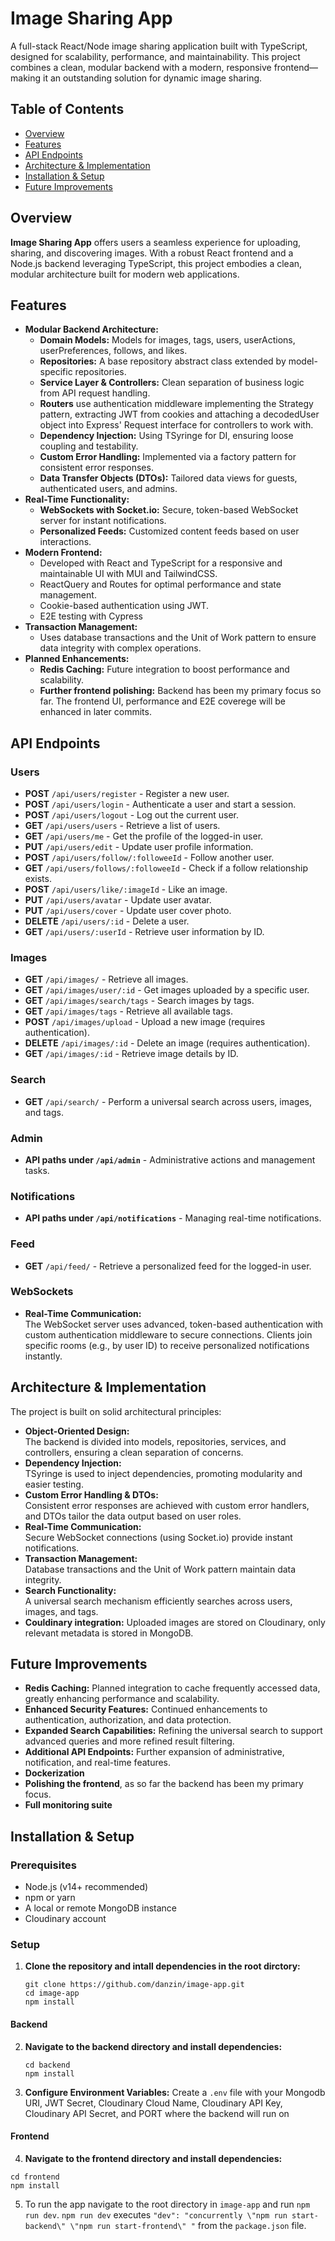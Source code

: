 # Image Sharing App

A full-stack React/Node image sharing application built with TypeScript, designed for scalability, performance, and maintainability. This project combines a clean, modular backend with a modern, responsive frontend—making it an outstanding solution for dynamic image sharing.

## Table of Contents
- [Overview](#overview)
- [Features](#features)
- [API Endpoints](#api-endpoints)
- [Architecture & Implementation](#architecture--implementation)
- [Installation & Setup](#installation--setup)
- [Future Improvements](#future-improvements)

## Overview
**Image Sharing App** offers users a seamless experience for uploading, sharing, and discovering images. With a robust React frontend and a Node.js backend leveraging TypeScript, this project embodies a clean, modular architecture built for modern web applications.

## Features
- **Modular Backend Architecture:**
  - **Domain Models:** Models for images, tags, users, userActions, userPreferences, follows, and likes.
  - **Repositories:** A base repository abstract class extended by model-specific repositories.
  - **Service Layer & Controllers:** Clean separation of business logic from API request handling.
  - **Routers** use authentication middleware implementing the Strategy pattern, extracting JWT from cookies and attaching a decodedUser object into Express' Request interface for controllers to work with. 
  - **Dependency Injection:** Using TSyringe for DI, ensuring loose coupling and testability.
  - **Custom Error Handling:** Implemented via a factory pattern for consistent error responses.
  - **Data Transfer Objects (DTOs):** Tailored data views for guests, authenticated users, and admins.
- **Real-Time Functionality:**
  - **WebSockets with Socket.io:** Secure, token-based WebSocket server for instant notifications.
  - **Personalized Feeds:** Customized content feeds based on user interactions.
- **Modern Frontend:**
  - Developed with React and TypeScript for a responsive and maintainable UI with MUI and TailwindCSS.
  - ReactQuery and Routes for optimal performance and state management.
  - Cookie-based authentication using JWT. 
  - E2E testing with Cypress
- **Transaction Management:**
  - Uses database transactions and the Unit of Work pattern to ensure data integrity with complex operations.
- **Planned Enhancements:**
  - **Redis Caching:** Future integration to boost performance and scalability.
  - **Further frontend polishing:** Backend has been my primary focus so far. The frontend UI, performance and E2E coverege will be enhanced in later commits.

## API Endpoints

### Users
- **POST** `/api/users/register` - Register a new user.
- **POST** `/api/users/login` - Authenticate a user and start a session.
- **POST** `/api/users/logout` - Log out the current user.
- **GET** `/api/users/users` - Retrieve a list of users.
- **GET** `/api/users/me` - Get the profile of the logged-in user.
- **PUT** `/api/users/edit` - Update user profile information.
- **POST** `/api/users/follow/:followeeId` - Follow another user.
- **GET** `/api/users/follows/:followeeId` - Check if a follow relationship exists.
- **POST** `/api/users/like/:imageId` - Like an image.
- **PUT** `/api/users/avatar` - Update user avatar.
- **PUT** `/api/users/cover` - Update user cover photo.
- **DELETE** `/api/users/:id` - Delete a user.
- **GET** `/api/users/:userId` - Retrieve user information by ID.

### Images
- **GET** `/api/images/` - Retrieve all images.
- **GET** `/api/images/user/:id` - Get images uploaded by a specific user.
- **GET** `/api/images/search/tags` - Search images by tags.
- **GET** `/api/images/tags` - Retrieve all available tags.
- **POST** `/api/images/upload` - Upload a new image (requires authentication).
- **DELETE** `/api/images/:id` - Delete an image (requires authentication).
- **GET** `/api/images/:id` - Retrieve image details by ID.

### Search
- **GET** `/api/search/` - Perform a universal search across users, images, and tags.

### Admin
- **API paths under `/api/admin`** - Administrative actions and management tasks.

### Notifications
- **API paths under `/api/notifications`** - Managing real-time notifications.

### Feed
- **GET** `/api/feed/` - Retrieve a personalized feed for the logged-in user.

### WebSockets
- **Real-Time Communication:**  
  The WebSocket server uses advanced, token-based authentication with custom authentication middleware to secure connections. Clients join specific rooms (e.g., by user ID) to receive personalized notifications instantly.

## Architecture & Implementation
The project is built on solid architectural principles:
- **Object-Oriented Design:**  
  The backend is divided into models, repositories, services, and controllers, ensuring a clean separation of concerns.
- **Dependency Injection:**  
  TSyringe is used to inject dependencies, promoting modularity and easier testing.
- **Custom Error Handling & DTOs:**  
  Consistent error responses are achieved with custom error handlers, and DTOs tailor the data output based on user roles.
- **Real-Time Communication:**  
  Secure WebSocket connections (using Socket.io) provide instant notifications.
- **Transaction Management:**  
  Database transactions and the Unit of Work pattern maintain data integrity.
- **Search Functionality:**  
  A universal search mechanism efficiently searches across users, images, and tags.
- **Couldinary integration:**
  Uploaded images are stored on Cloudinary, only relevant metadata is stored in MongoDB.
  
## Future Improvements
 - **Redis Caching:**
   Planned integration to cache frequently accessed data, greatly enhancing performance and scalability.
 - **Enhanced Security Features:**
    Continued enhancements to authentication, authorization, and data protection.
 - **Expanded Search Capabilities:**
    Refining the universal search to support advanced queries and more refined result filtering.
 - **Additional API Endpoints:** 
    Further expansion of administrative, notification, and real-time features.
 - **Dockerization**
 - **Polishing the frontend**, as so far the backend has been my primary focus.
 - **Full monitoring suite**
   
## Installation & Setup

### Prerequisites
- Node.js (v14+ recommended)
- npm or yarn
- A local or remote MongoDB instance
- Cloudinary account
### Setup

1. **Clone the repository and intall dependencies in the root dirctory:**
   ```
   git clone https://github.com/danzin/image-app.git
   cd image-app
   npm install
   ```
#### Backend   
2. **Navigate to the backend directory and install dependencies:**
    ```
    cd backend
    npm install
      ```
3. **Configure Environment Variables:**
  Create a `.env` file with your Mongodb URI, JWT Secret, Cloudinary Cloud Name, Cloudinary API Key, Cloudinary API Secret, and PORT where the backend will run on

#### Frontend 
4. **Navigate to the frontend directory and install dependencies:**
  ```
  cd frontend
  npm install
  ```
5. To run the app navigate to the root directory in `image-app` and run `npm run dev`.
  `npm run dev` executes `"dev": "concurrently \"npm run start-backend\" \"npm run start-frontend\" "` from the `package.json` file.
   
 
   
